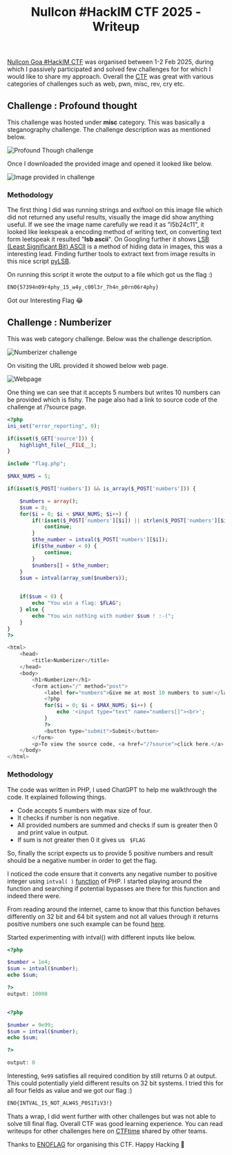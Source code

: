 ﻿---
layout: single
sitemap: true
title: "Nullcon #HackIM CTF 2025 -  Writeup"
categories:
  - Blog
tags:
  - CTF
  - nullcon
  - HackIM
  - web
  - misc
  - writeup
---

[Nullcon Goa #HackIM CTF](https://ctftime.org/event/2642) was organised between 1-2 Feb 2025, during which I passively participated and solved few challenges for for which I would like to share my approach. Overall the [CTF](https://ctf.nullcon.net/) was great with various categories of challenges such as web, pwn, misc, rev, cry etc. 

## Challenge : Profound thought

This challenge was hosted under **misc** category. This was basically a steganography challenge. The challenge description was as mentioned below. 

 ![Profound Though challenge](/assets/postimages/5/chal-1.png)

Once I downloaded the provided image and opened it looked like below. 

![Image provided in challenge](/assets/postimages/5/chal-1-image.png)

### Methodology 

The first thing I did was running strings and exiftool on this image file which did not returned any useful results, visually the image did show anything useful. If we see the image name carefully we read it as "l5b24c11", it looked like leekspeak a encoding method of writing text, on converting text form leetspeak it resulted "**lsb ascii**". On Googling further it shows [LSB (Least Significant Bit) ASCII](http://www.lia.deis.unibo.it/Courses/RetiDiCalcolatori/Progetti98/Fortini/lsb.html) is a method of hiding data in images, this was a interesting lead. Finding further tools to extract text from image results in this nice script [pyLSB](https://github.com/RenanTKN/pylsb). 

On running this script it wrote the output to a file which got us the flag :) 

```bash 
ENO{57394n09r4phy_15_w4y_c00l3r_7h4n_p0rn06r4phy}
```

Got our Interesting Flag 😂

## Challenge : Numberizer

This was web category challenge. Below was the challenge description. 

![Numberizer challenge](/assets/postimages/5/chal-2.png)

On visiting the URL provided it showed below web page. 

![Webpage](/assets/postimages/5/chal-2-webpage.png)

One thing we can see that it accepts 5 numbers but writes 10 numbers can be provided which is fishy. The page also had a link to source code of the challenge at /?source page. 

```php
<?php
ini_set("error_reporting", 0);

if(isset($_GET['source'])) {
    highlight_file(__FILE__);
}

include "flag.php";

$MAX_NUMS = 5;

if(isset($_POST['numbers']) && is_array($_POST['numbers'])) {

    $numbers = array();
    $sum = 0;
    for($i = 0; $i < $MAX_NUMS; $i++) {
        if(!isset($_POST['numbers'][$i]) || strlen($_POST['numbers'][$i])>4 || !is_numeric($_POST['numbers'][$i])) {
            continue;
        }
        $the_number = intval($_POST['numbers'][$i]);
        if($the_number < 0) {
            continue;
        }
        $numbers[] = $the_number;
    }
    $sum = intval(array_sum($numbers));


    if($sum < 0) {
        echo "You win a flag: $FLAG";
    } else {
        echo "You win nothing with number $sum ! :-(";
    }
}
?>

<html>
    <head>
        <title>Numberizer</title>
    </head>
    <body>
        <h1>Numberizer</h1>
        <form action="/" method="post">
            <label for="numbers">Give me at most 10 numbers to sum!</label><br>
            <?php
            for($i = 0; $i < $MAX_NUMS; $i++) {
                echo '<input type="text" name="numbers[]"><br>';
            }
            ?>
            <button type="submit">Submit</button>
        </form>
        <p>To view the source code, <a href="/?source">click here.</a>
    </body>
</html>
```

### Methodology 

The code was written in PHP, I used ChatGPT to help me walkthrough the code. It explained following things. 

 - Code accepts 5 numbers with max size of four. 
 - It checks if number is non negative. 
 - All provided numbers are summed and checks if sum is greater then 0 and print value in output. 
- If sum is not greater then 0 it gives us ``` $FLAG``` 

So, finally the script expects us to provide 5 positive numbers and result should be a negative number in order to get the flag. 

I noticed the code ensure that it converts any negative number to positive integer using ``` intval( ) ``` [function](https://www.php.net/manual/en/function.intval.php) of PHP.  I started playing around the function and searching if potential bypasses are there for this function and indeed there were. 

From reading around the internet, came to know that this function behaves differently on 32 bit and 64 bit system and not all values through it returns positive numbers one such example can be found [here](https://www.php.net/manual/en/function.intval.php#120543). 

Started experimenting with intval() with different inputs like below. 

```php
<?php

$number = 1e4;
$sum = intval($number);
echo $sum;

?>
output: 10000
```

```php

<?php

$number = 9e99;
$sum = intval($number);
echo $sum;

?>

output: 0
```

Interesting, ```9e99``` satisfies all required condition by still returns 0 at output. This could potentially yield different results on 32 bit systems. I tried this for all four fields as value and we got our flag :) 

```bash 
ENO{INTVAL_IS_NOT_ALW4S_P0S1TiV3!} 
```
Thats a wrap, I did went further with other challenges but was not able to solve till final flag. Overall CTF was good learning experience. You can read writeups for other challenges here on [CTFtime](https://ctftime.org/event/2642/tasks/) shared by other teams. 

 Thanks to [ENOFLAG](http://ctftime.org/team/1438) for organising this CTF. Happy Hacking 🙂
